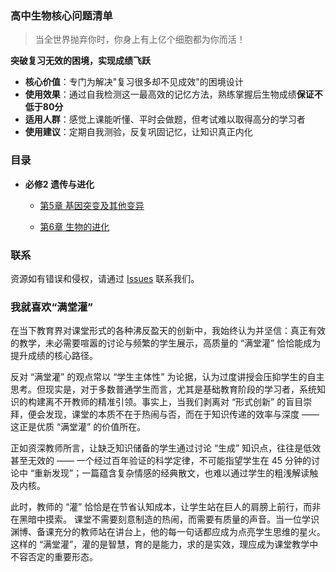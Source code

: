### 高中生物核心问题清单

> 当全世界抛弃你时，你身上有上亿个细胞都为你而活！

**突破复习无效的困境，实现成绩飞跃**

- **核心价值**：专门为解决"复习很多却不见成效"的困境设计
- **使用效果**：通过自我检测这一最高效的记忆方法，熟练掌握后生物成绩**保证不低于80分**
- **适用人群**：感觉上课能听懂、平时会做题，但考试难以取得高分的学习者
- **使用建议**：定期自我测验，反复巩固记忆，让知识真正内化

### 目录

- **必修2 遗传与进化**

    - [第5章 基因突变及其他变异](two/ch5-gene-mutation-other-variations-answer.md)

    - [第6章 生物的进化](two/ch6-biological-evolution.md)

### 联系

资源如有错误和侵权，请通过 [Issues](https://github.com/lss53/tch-docs/issues) 联系我们。

### 我就喜欢“满堂灌”

在当下教育界对课堂形式的各种沸反盈天的创新中，我始终认为并坚信：真正有效的教学，未必需要喧嚣的讨论与频繁的学生展示，高质量的 “满堂灌” 恰恰能成为提升成绩的核心路径。

反对 “满堂灌” 的观点常以 “学生主体性” 为论据，认为过度讲授会压抑学生的自主思考。但现实是，对于多数普通学生而言，尤其是基础教育阶段的学习者，系统知识的构建离不开教师的精准引领。事实上，当我们剥离对 “形式创新” 的盲目崇拜，便会发现，课堂的本质不在于热闹与否，而在于知识传递的效率与深度 —— 这正是优质 “满堂灌” 的价值所在。

正如资深教师所言，让缺乏知识储备的学生通过讨论 “生成” 知识点，往往是低效甚至无效的 —— 一个经过百年验证的科学定律，不可能指望学生在 45 分钟的讨论中 “重新发现”；一篇蕴含复杂情感的经典散文，也难以通过学生的粗浅解读触及内核。

此时，教师的 “灌” 恰恰是在节省认知成本，让学生站在巨人的肩膀上前行，而非在黑暗中摸索。
课堂不需要刻意制造的热闹，而需要有质量的声音。当一位学识渊博、备课充分的教师站在讲台上，他的每一句话都应成为点亮学生思维的星火。这样的 “满堂灌”，灌的是智慧，育的是能力，求的是实效，理应成为课堂教学中不容否定的重要形态。